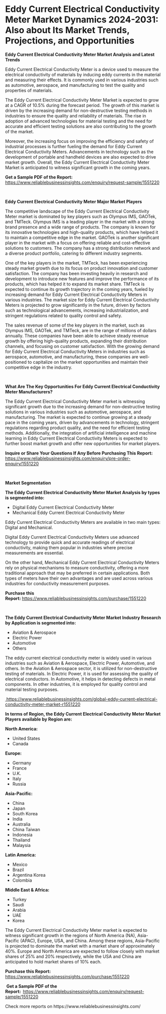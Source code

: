 <p><h1>Eddy Current Electrical Conductivity Meter Market Dynamics 2024-2031: Also about Its Market Trends, Projections, and Opportunities</h1></p><p><strong>Eddy Current Electrical Conductivity Meter Market Analysis and Latest Trends</strong></p>
<p><p>Eddy Current Electrical Conductivity Meter is a device used to measure the electrical conductivity of materials by inducing eddy currents in the material and measuring their effects. It is commonly used in various industries such as automotive, aerospace, and manufacturing to test the quality and properties of materials.</p><p>The Eddy Current Electrical Conductivity Meter Market is expected to grow at a CAGR of 10.5% during the forecast period. The growth of this market is driven by the increasing demand for non-destructive testing methods in industries to ensure the quality and reliability of materials. The rise in adoption of advanced technologies for material testing and the need for accurate and efficient testing solutions are also contributing to the growth of the market.</p><p>Moreover, the increasing focus on improving the efficiency and safety of industrial processes is further fueling the demand for Eddy Current Electrical Conductivity Meters. Advancements in technology such as the development of portable and handheld devices are also expected to drive market growth. Overall, the Eddy Current Electrical Conductivity Meter Market is anticipated to witness significant growth in the coming years.</p></p>
<p><strong>Get a Sample PDF of the Report:&nbsp;</strong> <a href="https://www.reliablebusinessinsights.com/enquiry/request-sample/1551220">https://www.reliablebusinessinsights.com/enquiry/request-sample/1551220</a></p>
<p>&nbsp;</p>
<p><strong>Eddy Current Electrical Conductivity Meter Major Market Players</strong></p>
<p><p>The competitive landscape of the Eddy Current Electrical Conductivity Meter market is dominated by key players such as Olympus IMS, GAOTek, and TMTeck. Olympus IMS is a leading player in the market with a strong brand presence and a wide range of products. The company is known for its innovative technologies and high-quality products, which have helped it to maintain a competitive edge in the market. GAOTek is another significant player in the market with a focus on offering reliable and cost-effective solutions to customers. The company has a strong distribution network and a diverse product portfolio, catering to different industry segments.</p><p>One of the key players in the market, TMTeck, has been experiencing steady market growth due to its focus on product innovation and customer satisfaction. The company has been investing heavily in research and development to introduce new features and improve the performance of its products, which has helped it to expand its market share. TMTeck is expected to continue its growth trajectory in the coming years, fueled by increasing demand for Eddy Current Electrical Conductivity Meters in various industries. The market size for Eddy Current Electrical Conductivity Meters is projected to grow significantly in the future, driven by factors such as technological advancements, increasing industrialization, and stringent regulations related to quality control and safety.</p><p>The sales revenue of some of the key players in the market, such as Olympus IMS, GAOTek, and TMTeck, are in the range of millions of dollars annually. These companies have been able to achieve steady revenue growth by offering high-quality products, expanding their distribution channels, and focusing on customer satisfaction. With the growing demand for Eddy Current Electrical Conductivity Meters in industries such as aerospace, automotive, and manufacturing, these companies are well-positioned to capitalize on the market opportunities and maintain their competitive edge in the industry.</p></p>
<p>&nbsp;</p>
<p><strong>What Are The Key Opportunities For Eddy Current Electrical Conductivity Meter Manufacturers?</strong></p>
<p><p>The Eddy Current Electrical Conductivity Meter market is witnessing significant growth due to the increasing demand for non-destructive testing solutions in various industries such as automotive, aerospace, and manufacturing. The market is expected to continue growing at a steady pace in the coming years, driven by advancements in technology, stringent regulations regarding product quality, and the need for efficient testing methods. Additionally, the integration of artificial intelligence and machine learning in Eddy Current Electrical Conductivity Meters is expected to further boost market growth and offer new opportunities for market players.</p></p>
<p><strong>Inquire or Share Your Questions If Any Before Purchasing This Report:</strong> <a href="https://www.reliablebusinessinsights.com/enquiry/pre-order-enquiry/1551220">https://www.reliablebusinessinsights.com/enquiry/pre-order-enquiry/1551220</a></p>
<p>&nbsp;</p>
<p><strong>Market Segmentation</strong></p>
<p><strong>The Eddy Current Electrical Conductivity Meter Market Analysis by types is segmented into:</strong></p>
<p><ul><li>Digital Eddy Current Electrical Conductivity Meter</li><li>Mechanical Eddy Current Electrical Conductivity Meter</li></ul></p>
<p><p>Eddy Current Electrical Conductivity Meters are available in two main types: Digital and Mechanical. </p><p>Digital Eddy Current Electrical Conductivity Meters use advanced technology to provide quick and accurate readings of electrical conductivity, making them popular in industries where precise measurements are essential.</p><p>On the other hand, Mechanical Eddy Current Electrical Conductivity Meters rely on physical mechanisms to measure conductivity, offering a more traditional approach that may be preferred in certain applications. Both types of meters have their own advantages and are used across various industries for conductivity measurement purposes.</p></p>
<p><strong>Purchase this Report:&nbsp;</strong><a href="https://www.reliablebusinessinsights.com/purchase/1551220">https://www.reliablebusinessinsights.com/purchase/1551220</a></p>
<p>&nbsp;</p>
<p><strong>The Eddy Current Electrical Conductivity Meter Market Industry Research by Application is segmented into:</strong></p>
<p><ul><li>Aviation & Aerospace</li><li>Electric Power</li><li>Automotive</li><li>Others</li></ul></p>
<p><p>The eddy current electrical conductivity meter is widely used in various industries such as Aviation & Aerospace, Electric Power, Automotive, and others. In the Aviation & Aerospace sector, it is utilized for non-destructive testing of materials. In Electric Power, it is used for assessing the quality of electrical conductors. In Automotive, it helps in detecting defects in metal components. In other industries, it is employed for quality control and material testing purposes.</p></p>
<p><a href="https://www.reliablebusinessinsights.com/global-eddy-current-electrical-conductivity-meter-market-r1551220">&nbsp;https://www.reliablebusinessinsights.com/global-eddy-current-electrical-conductivity-meter-market-r1551220</a></p>
<p><strong>In terms of Region, the Eddy Current Electrical Conductivity Meter Market Players available by Region are:</strong></p>
<p>
    <p> <strong> North America: </strong>
        <ul>
            <li>United States</li>
            <li>Canada</li>
        </ul>
        </p> 
    <p> <strong> Europe: </strong>
        <ul>
            <li>Germany</li>
            <li>France</li>
            <li>U.K.</li>
            <li>Italy</li>
            <li>Russia</li>
        </ul>
        </p> 
    <p> <strong> Asia-Pacific: </strong>
        <ul>
            <li>China</li>
            <li>Japan</li>
            <li>South Korea</li>
            <li>India</li>
            <li>Australia</li>
            <li>China Taiwan</li>
            <li>Indonesia</li>
            <li>Thailand</li>
            <li>Malaysia</li>
        </ul>
        </p> 
    <p> <strong> Latin America: </strong>
        <ul>
            <li>Mexico</li>
            <li>Brazil</li>
            <li>Argentina Korea</li>
            <li>Colombia</li>
        </ul>
        </p> 
    <p> <strong> Middle East & Africa: </strong>
        <ul>
            <li>Turkey</li>
            <li>Saudi</li>
            <li>Arabia</li>
            <li>UAE</li>
            <li>Korea</li>
        </ul>
    </p>
    </p>
<p><p>The Eddy Current Electrical Conductivity Meter market is expected to witness significant growth in the regions of North America (NA), Asia-Pacific (APAC), Europe, USA, and China. Among these regions, Asia-Pacific is projected to dominate the market with a market share of approximately 40%. Europe and North America are expected to follow closely with market shares of 25% and 20% respectively, while the USA and China are anticipated to hold market shares of 10% each.</p></p>
<p><strong>Purchase this Report: </strong><a href="https://www.reliablebusinessinsights.com/purchase/1551220">https://www.reliablebusinessinsights.com/purchase/1551220</a></p>
<p>&nbsp;<strong>Get a Sample PDF of the Report:&nbsp;&nbsp;</strong><a href="https://www.reliablebusinessinsights.com/enquiry/request-sample/1551220">https://www.reliablebusinessinsights.com/enquiry/request-sample/1551220</a></p>
<p><strong></strong></p>
<p>Check more reports on https://www.reliablebusinessinsights.com/</p>